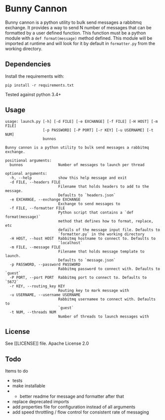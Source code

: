# Bunny Cannon

Bunny cannon is a python utility to bulk send messages a rabbitmq exchange. It provides a way to 
send N number of messages that can be formatted by a user defined function.  This function must
be a python module with a `def format(message)` method defined.  This module will be imported at
runtime and will look for it by default in `formatter.py` from the working directory. 

## Dependencies

Install the requirements with:

`pip install -r requirements.txt`

Tested against python 3.4+

## Usage

```
usage: launch.py [-h] [-d FILE] [-e EXCHANGE] [-f FILE] [-H HOST] [-m FILE]
                 [-p PASSWORD] [-P PORT] [-r KEY] [-u USERNAME] [-t NUM]
                 bunnos

Bunny cannon is a python utility to bulk send messages a rabbitmq exchange.

positional arguments:
  bunnos                Number of messages to launch per thread

optional arguments:
  -h, --help            show this help message and exit
  -d FILE, --headers FILE
                        Filename that holds headers to add to the message.
                        Defaults to `headers.json`
  -e EXCHANGE, --exchange EXCHANGE
                        Exchange to send messages to
  -f FILE, --formatter FILE
                        Python script that contains a `def format(message)`
                        method that defines how to format, replace, etc
                        defails of the message input file. Defaults to
                        `formatter.py` in the working directory
  -H HOST, --host HOST  Rabbitmq hostname to connect to. Defaults to
                        `localhost`
  -m FILE, --message FILE
                        Filename that holds message template to launch.
                        Defaults to `message.json`
  -p PASSWORD, --password PASSWORD
                        Rabbitmq password to connect with. Defaults to `guest`
  -P PORT, --port PORT  Rabbitmq port to connect to. Defaults to `5672`
  -r KEY, --routing_key KEY
                        Routing key to mark message with
  -u USERNAME, --username USERNAME
                        Rabbitmq usernamee to connect with. Defaults to
                        `guest`
  -t NUM, --threads NUM
                        Number of threads to launch messages with
```

## License

See [[LICENSE]] file. Apache License 2.0

## Todo

Items to do
* tests
* make installable
* * better readme for message and formatter after that
* replace deprecated imports
* add properties file for configuration instead of all arguments
* add speed throttling / flow control for consistent rate of messaging